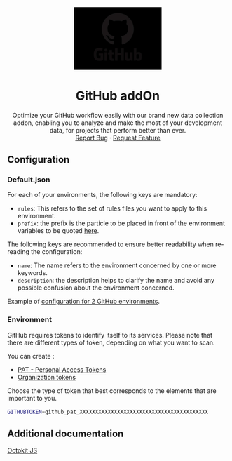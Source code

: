 <div align="center">
    <a href="https://www.kexa.io/addOn/github">
        <img src="../../images/github-logo.png" alt="Logo" width="200">
    </a>

# GitHub addOn

  <p align="center">
    Optimize your GitHub workflow easily with our brand new data collection addon, enabling you to analyze and make the most of your development data, for projects that perform better than ever.
    <br />
    <a href="https://github.com/4urcloud/Kexa/issues">Report Bug</a>
    ·
    <a href="https://github.com/4urcloud/Kexa/issues">Request Feature</a>
  </p>
</div>

## Configuration

### Default.json

For each of your environments, the following keys are mandatory:

- `rules`: This refers to the set of rules files you want to apply to this environment.
- `prefix`: the prefix is the particle to be placed in front of the environment variables to be quoted [here](#environment).

The following keys are recommended to ensure better readability when re-reading the configuration:

- `name`: The name refers to the environment concerned by one or more keywords.
- `description`: the description helps to clarify the name and avoid any possible confusion about the environment concerned.

Example of [configuration for 2 GitHub environments](../../config/demo/github.default.json).

### Environment

GitHub requires tokens to identify itself to its services. Please note that there are different types of token, depending on what you want to scan.

You can create :

- [PAT - Personal Access Tokens](https://docs.github.com/en/enterprise-server@3.6/authentication/keeping-your-account-and-data-secure/managing-your-personal-access-tokens)
- [Organization tokens](https://docs.github.com/en/organizations/managing-programmatic-access-to-your-organization/setting-a-personal-access-token-policy-for-your-organization)

Choose the type of token that best corresponds to the elements that are important to you.

```bash
GITHUBTOKEN=github_pat_XXXXXXXXXXXXXXXXXXXXXXXXXXXXXXXXXXXXXXXXX
```

## Additional documentation

[Octokit JS](https://github.com/octokit/octokit.js)

